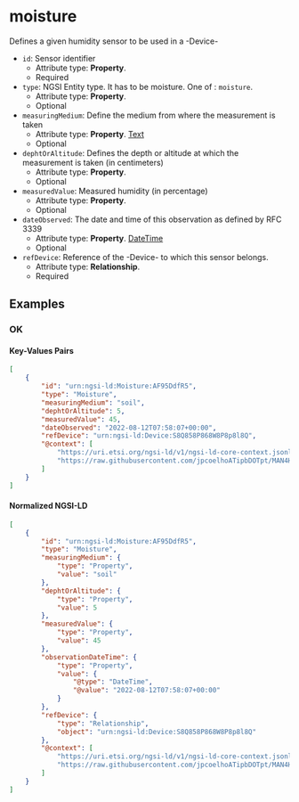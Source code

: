# moisture

Defines a given humidity sensor to be used in a -Device-
-  `id`: Sensor identifier
   -  Attribute type: **Property**. 
   -  Required
-  `type`: NGSI Entity type. It has to be moisture. One of : `moisture`.
   -  Attribute type: **Property**. 
   -  Optional
-  `measuringMedium`: Define the medium from where the measurement is taken
   -  Attribute type: **Property**. [Text](https://schema.org/Text)
   -  Optional
-  `dephtOrAltitude`: Defines the depth or altitude at which the measurement is taken (in centimeters)
   -  Attribute type: **Property**. 
   -  Optional
-  `measuredValue`: Measured humidity (in percentage)
   -  Attribute type: **Property**. 
   -  Optional
-  `dateObserved`: The date and time of this observation as defined by RFC 3339
   -  Attribute type: **Property**. [DateTime](https://schema.org/DateTime)
   -  Optional
-  `refDevice`: Reference of the -Device- to which this sensor belongs.
   -  Attribute type: **Relationship**. 
   -  Required



## Examples

### OK


#### Key-Values Pairs

```json
[
    {
        "id": "urn:ngsi-ld:Moisture:AF95DdfR5",
        "type": "Moisture",
        "measuringMedium": "soil",
        "dephtOrAltitude": 5,
        "measuredValue": 45,
        "dateObserved": "2022-08-12T07:58:07+00:00",
        "refDevice": "urn:ngsi-ld:Device:S8Q858P868W8P8p8l8Q",
        "@context": [
            "https://uri.etsi.org/ngsi-ld/v1/ngsi-ld-core-context.jsonld",
            "https://raw.githubusercontent.com/jpcoelhoATipbDOTpt/MAN4HEALTH/main/DataModel/Sensors/Moisture/Context/context-keyvalues.jsonld"
        ]
    }
]
```

#### Normalized NGSI-LD

```json
[
    {
        "id": "urn:ngsi-ld:Moisture:AF95DdfR5",
        "type": "Moisture",
        "measuringMedium": {
            "type": "Property",
            "value": "soil"
        },
        "dephtOrAltitude": {
            "type": "Property",
            "value": 5
        },
        "measuredValue": {
            "type": "Property",
            "value": 45
        },
        "observationDateTime": {
            "type": "Property",
            "value": {
                "@type": "DateTime",
                "@value": "2022-08-12T07:58:07+00:00"
            }
        },
        "refDevice": {
            "type": "Relationship",
            "object": "urn:ngsi-ld:Device:S8Q858P868W8P8p8l8Q"
        },
        "@context": [
            "https://uri.etsi.org/ngsi-ld/v1/ngsi-ld-core-context.jsonld",
            "https://raw.githubusercontent.com/jpcoelhoATipbDOTpt/MAN4HEALTH/main/DataModel/Sensors/Moisture/Context/context-normalized.jsonld"
        ]
    }
]
```
